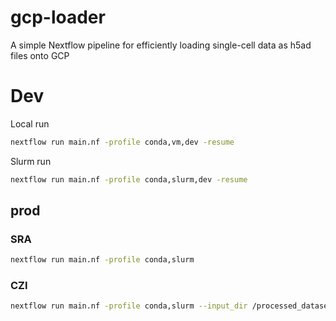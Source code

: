 gcp-loader
==========

A simple Nextflow pipeline for efficiently loading single-cell data as h5ad files onto GCP


# Dev

Local run

```bash
nextflow run main.nf -profile conda,vm,dev -resume
```

Slurm run

```bash
nextflow run main.nf -profile conda,slurm,dev -resume
```

## prod

### SRA

```bash
nextflow run main.nf -profile conda,slurm
```

### CZI

```bash
nextflow run main.nf -profile conda,slurm --input_dir /processed_datasets/scRecount/cellxgene/counted_SRXs
```

